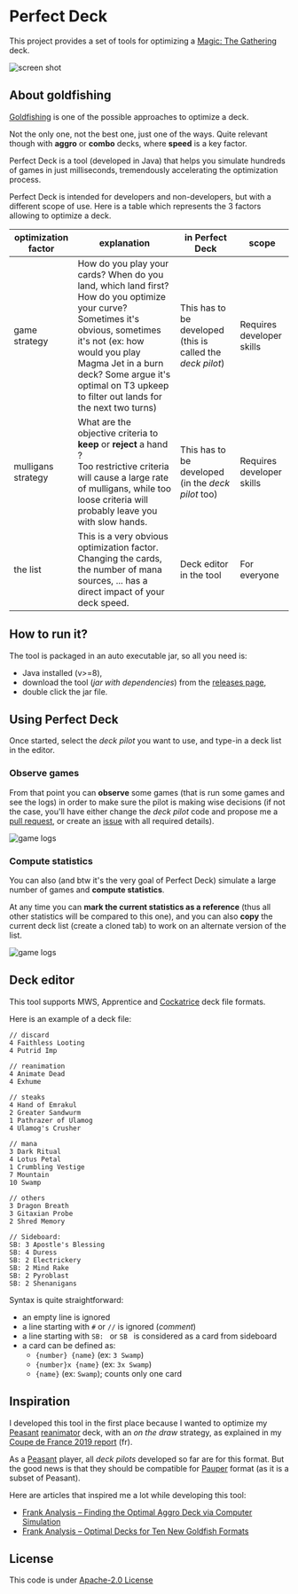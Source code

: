 # Perfect Deck

This project provides a set of tools for optimizing a [Magic: The Gathering](https://magic.wizards.com) deck.

![screen shot](snap-stats.png)

## About goldfishing

[Goldfishing](https://mtg.gamepedia.com/Goldfishing) is one of the possible approaches to optimize a deck.

Not the only one, not the best one, just one of the ways. 
Quite relevant though with **aggro** or **combo** decks, where **speed** is a key factor.

Perfect Deck is a tool (developed in Java) that helps you simulate hundreds of games in just milliseconds, tremendously
accelerating the optimization process.

Perfect Deck is intended for developers and non-developers, but with a different scope of use. Here is a table which 
represents the 3 factors allowing to optimize a deck.

| optimization factor | explanation             | in Perfect Deck           | scope           |
| ------------------- | ----------------------- | ------------------------- | --------------- |
| game strategy       | How do you play your cards? When do you land, which land first? How do you optimize your curve? Sometimes it's obvious, sometimes it's not (ex: how would you play Magma Jet in a burn deck? Some argue it's optimal on T3 upkeep to filter out lands for the next two turns) | This has to be developed (this is called the _deck pilot_) | Requires developer skills |
| mulligans strategy  | What are the objective criteria to **keep** or **reject** a hand ?<br/>Too restrictive criteria will cause a large rate of mulligans, while too loose criteria will probably leave you with slow hands. | This has to be developed (in the _deck pilot_ too) | Requires developer skills |
| the list            | This is a very obvious optimization factor. Changing the cards, the number of mana sources, ... has a direct impact of your deck speed. | Deck editor in the tool | For everyone |

## How to run it?

The tool is packaged in an auto executable jar, so all you need is:

* Java installed (v>=8),
* download the tool (_jar with dependencies_) from the [releases page](https://github.com/pismy/perfect-deck/releases),
* double click the jar file.


## Using Perfect Deck

Once started, select the _deck pilot_ you want to use, and type-in a deck list in the editor.

### Observe games

From that point you can **observe** some games (that is run some games and see the logs) in order to make sure the pilot
is making wise decisions (if not the case, you'll have either change the _deck pilot_ code and propose me a 
[pull request](https://github.com/pismy/perfect-deck/pulls), or create an [issue](https://github.com/pismy/perfect-deck/issues) 
with all required details).

![game logs](snap-logs.png)

### Compute statistics

You can also (and btw it's the very goal of Perfect Deck) simulate a large number of games and **compute statistics**.

At any time you can **mark the current statistics as a reference** (thus all other statistics will be compared to this one),
and you can also **copy** the current deck list (create a cloned tab) to work on an alternate version of the list.

![game logs](snap-stats.png)

## Deck editor

This tool supports MWS, Apprentice and [Cockatrice](https://github.com/Cockatrice/Cockatrice/wiki/Deck-List-Import-Formats) deck file formats.

Here is an example of a deck file:

```
// discard
4 Faithless Looting
4 Putrid Imp

// reanimation
4 Animate Dead
4 Exhume

// steaks
4 Hand of Emrakul
2 Greater Sandwurm
1 Pathrazer of Ulamog
4 Ulamog's Crusher

// mana
3 Dark Ritual
4 Lotus Petal
1 Crumbling Vestige
7 Mountain
10 Swamp

// others
3 Dragon Breath
3 Gitaxian Probe
2 Shred Memory

// Sideboard:
SB: 3 Apostle's Blessing
SB: 4 Duress
SB: 2 Electrickery
SB: 2 Mind Rake
SB: 2 Pyroblast
SB: 2 Shenanigans
```

Syntax is quite straightforward:

* an empty line is ignored
* a line starting with `#` or `//` is ignored (_comment_)
* a line starting with `SB: ` or `SB ` is considered as a card from sideboard
* a card can be defined as:
    * `{number} {name}` (ex: `3 Swamp`)
    * `{number}x {name}` (ex: `3x Swamp`)
    * `{name}` (ex: `Swamp`); counts only one card


## Inspiration

I developed this tool in the first place because I wanted to optimize my [Peasant](https://mtg.gamepedia.com/Peasant_(format))
[reanimator](https://mtg.gamepedia.com/Reanimator) deck, with an _on the draw_ strategy, as explained in my 
[Coupe de France 2019 report](https://docs.google.com/document/d/1NY2g_PZNKaWHhuu5rZUAbI8M3-YB8zLllvRWBG7eaVU) (fr).

As a [Peasant](https://mtg.gamepedia.com/Peasant_(format)) player, all _deck pilots_ developed so far
are for this format. But the good news is that they should be compatible for [Pauper](https://mtg.gamepedia.com/Pauper)
format (as it is a subset of Peasant).

Here are articles that inspired me a lot while developing this tool:

* [Frank Analysis – Finding the Optimal Aggro Deck via Computer Simulation](https://www.channelfireball.com/articles/frank-analysis-finding-the-optimal-aggro-deck-via-computer-simulation/)
* [Frank Analysis – Optimal Decks for Ten New Goldfish Formats](https://www.channelfireball.com/all-strategy/articles/frank-analysis-optimal-decks-for-ten-new-goldfish-formats/)


## License

This code is under [Apache-2.0 License](LICENSE.txt)
